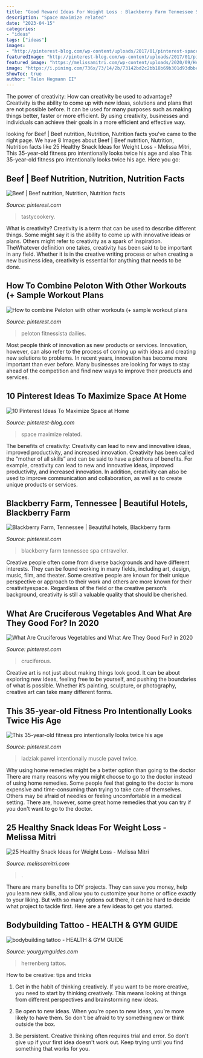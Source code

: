 ```yaml
---
title: "Good Reward Ideas For Weight Loss : Blackberry Farm Tennessee Spa Cntraveller"
description: "Space maximize related"
date: "2023-04-15"
categories:
- "ideas"
tags: ["ideas"]
images:
- "http://pinterest-blog.com/wp-content/uploads/2017/01/pinterest-space-ideas-3-768x1024.jpg"
featuredImage: "http://pinterest-blog.com/wp-content/uploads/2017/01/pinterest-space-ideas-3-768x1024.jpg"
featured_image: "https://melissamitri.com/wp-content/uploads/2020/09/Healthy-snack-ideas.jpg"
image: "https://i.pinimg.com/736x/73/14/2b/73142bd2c2bb18b69b301d93dbbc72ea.jpg"
ShowToc: true
author: "Talon Hegmann II"
---
```



The power of creativity: How can creativity be used to advantage?
Creativity is the ability to come up with new ideas, solutions and plans that are not possible before. It can be used for many purposes such as making things better, faster or more efficient. By using creativity, businesses and individuals can achieve their goals in a more efficient and effective way.

	

		
looking for Beef | Beef nutrition, Nutrition, Nutrition facts you've came to the right page. We have 8 Images about Beef | Beef nutrition, Nutrition, Nutrition facts like 25 Healthy Snack Ideas for Weight Loss - Melissa Mitri, This 35-year-old fitness pro intentionally looks twice his age and also This 35-year-old fitness pro intentionally looks twice his age. Here you go:
		
    
## Beef | Beef Nutrition, Nutrition, Nutrition Facts

<img loading=lazy src="https://i.pinimg.com/736x/61/fa/5f/61fa5f2c7eeb4276ee7b0c740eddebe7.jpg" onerror="this.onerror=null;this.src='https://tse4.mm.bing.net/th?id=OIP.kFOC-i60u98Zm6_56hU8lQHaLU&amp;pid=15.1';" alt="Beef | Beef nutrition, Nutrition, Nutrition facts">

_Source: pinterest.com_

>tastycookery. 

	

What is creativity?
Creativity is a term that can be used to describe different things. Some might say it is the ability to come up with innovative ideas or plans. Others might refer to creativity as a spark of inspiration. TheWhatever definition one takes, creativity has been said to be important in any field. Whether it is in the creative writing process or when creating a new business idea, creativity is essential for anything that needs to be done.

    
## How To Combine Peloton With Other Workouts (+ Sample Workout Plans

<img loading=lazy src="https://i.pinimg.com/736x/73/14/2b/73142bd2c2bb18b69b301d93dbbc72ea.jpg" onerror="this.onerror=null;this.src='https://tse1.mm.bing.net/th?id=OIP.GtngC727ymjUht-pSZdD-gAAAA&amp;pid=15.1';" alt="How to combine Peloton with other workouts (+ sample workout plans">

_Source: pinterest.com_

>peloton fitnessista dailies. 

	

Most people think of innovation as new products or services. Innovation, however, can also refer to the process of coming up with ideas and creating new solutions to problems. In recent years, innovation has become more important than ever before. Many businesses are looking for ways to stay ahead of the competition and find new ways to improve their products and services.

    
## 10 Pinterest Ideas To Maximize Space At Home

<img loading=lazy src="http://pinterest-blog.com/wp-content/uploads/2017/01/pinterest-space-ideas-3-768x1024.jpg" onerror="this.onerror=null;this.src='https://tse1.mm.bing.net/th?id=OIP.zRjHECIkii_nFuV49kG1CAHaJ4&amp;pid=15.1';" alt="10 Pinterest Ideas To Maximize Space at Home">

_Source: pinterest-blog.com_

>space maximize related. 

	

The benefits of creativity: Creativity can lead to new and innovative ideas, improved productivity, and increased innovation.
Creativity has been called the “mother of all skills” and can be said to have a plethora of benefits. For example, creativity can lead to new and innovative ideas, improved productivity, and increased innovation. In addition, creativity can also be used to improve communication and collaboration, as well as to create unique products or services.

    
## Blackberry Farm, Tennessee | Beautiful Hotels, Blackberry Farm

<img loading=lazy src="https://i.pinimg.com/736x/4c/a5/ab/4ca5ab270ba52d82001335464a33ac2d.jpg" onerror="this.onerror=null;this.src='https://tse3.mm.bing.net/th?id=OIP.FdjXWD-h8NJQ74_TQIthTgHaLH&amp;pid=15.1';" alt="Blackberry Farm, Tennessee | Beautiful hotels, Blackberry farm">

_Source: pinterest.com_

>blackberry farm tennessee spa cntraveller. 

	

Creative people often come from diverse backgrounds and have different interests. They can be found working in many fields, including art, design, music, film, and theater. Some creative people are known for their unique perspective or approach to their work and others are more known for their creativityespace. Regardless of the field or the creative person’s background, creativity is still a valuable quality that should be cherished.

    
## What Are Cruciferous Vegetables And What Are They Good For? In 2020

<img loading=lazy src="https://i.pinimg.com/736x/fd/5e/20/fd5e20e80f48c9c6722f034997dbb1a6.jpg" onerror="this.onerror=null;this.src='https://tse3.mm.bing.net/th?id=OIP.G4Gce87pTvvVvFTz0NgfhAHaLH&amp;pid=15.1';" alt="What Are Cruciferous Vegetables and What Are They Good For? in 2020">

_Source: pinterest.com_

>cruciferous. 

	

Creative art is not just about making things look good. It can be about exploring new ideas, feeling free to be yourself, and pushing the boundaries of what is possible. Whether it’s painting, sculpture, or photography, creative art can take many different forms.

    
## This 35-year-old Fitness Pro Intentionally Looks Twice His Age

<img loading=lazy src="https://i.pinimg.com/736x/af/44/dd/af44dde44a677af74b94ce9f08772b98.jpg" onerror="this.onerror=null;this.src='https://tse1.mm.bing.net/th?id=OIP.KgedXttW4kWG0CSmte0qugHaIh&amp;pid=15.1';" alt="This 35-year-old fitness pro intentionally looks twice his age">

_Source: pinterest.com_

>ladziak pawel intentionally muscle pavel twice. 

	

Why using home remedies might be a better option than going to the doctor
There are many reasons why you might choose to go to the doctor instead of using home remedies. Some people feel that going to the doctor is more expensive and time-consuming than trying to take care of themselves. Others may be afraid of needles or feeling uncomfortable in a medical setting. There are, however, some great home remedies that you can try if you don't want to go to the doctor.

    
## 25 Healthy Snack Ideas For Weight Loss - Melissa Mitri

<img loading=lazy src="https://melissamitri.com/wp-content/uploads/2020/09/Healthy-snack-ideas.jpg" onerror="this.onerror=null;this.src='https://tse2.mm.bing.net/th?id=OIP.iz7oxWmWKE5ewXZLUnhhHwHaLH&amp;pid=15.1';" alt="25 Healthy Snack Ideas for Weight Loss - Melissa Mitri">

_Source: melissamitri.com_

>. 

	

There are many benefits to DIY projects. They can save you money, help you learn new skills, and allow you to customize your home or office exactly to your liking. But with so many options out there, it can be hard to decide what project to tackle first. Here are a few ideas to get you started.

    
## Bodybuilding Tattoo - HEALTH &amp; GYM GUIDE

<img loading=lazy src="https://yourgymguides.com/wp-content/uploads/2019/09/bodybuilding-tattoo.jpg" onerror="this.onerror=null;this.src='https://tse1.mm.bing.net/th?id=OIP.Ho1dBknVL9lOmKusfks3SgHaHa&amp;pid=15.1';" alt="bodybuilding tattoo - HEALTH &amp; GYM GUIDE">

_Source: yourgymguides.com_

>herrenberg tattos. 

	

How to be creative: tips and tricks
1. Get in the habit of thinking creatively. If you want to be more creative, you need to start by thinking creatively. This means looking at things from different perspectives and brainstorming new ideas.
2. Be open to new ideas. When you're open to new ideas, you're more likely to have them. So don't be afraid to try something new or think outside the box.

3. Be persistent. Creative thinking often requires trial and error. So don't give up if your first idea doesn't work out. Keep trying until you find something that works for you.

